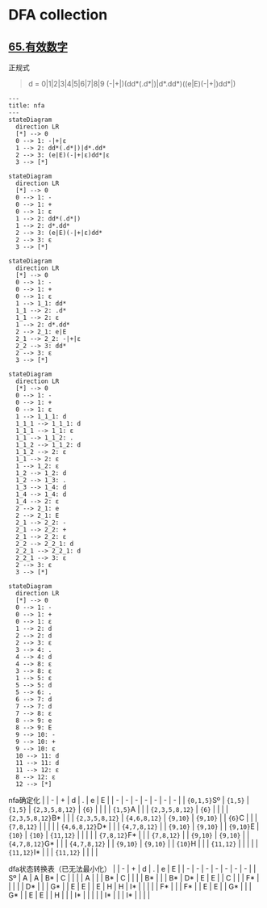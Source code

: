 # DFA collection

## [65.有效数字](../src/65.有效数字.java)

正规式
> d = 0|1|2|3|4|5|6|7|8|9
> (-|+|)(dd*(.d*|)|d*.dd*)((e|E)(-|+|)dd*|)

```mermaid
---
title: nfa
---
stateDiagram
  direction LR
  [*] --> 0
  0 --> 1: -|+|ε
  1 --> 2: dd*(.d*|)|d*.dd*
  2 --> 3: (e|E)(-|+|ε)dd*|ε
  3 --> [*]
```

```mermaid
stateDiagram
  direction LR
  [*] --> 0
  0 --> 1: -
  0 --> 1: +
  0 --> 1: ε
  1 --> 2: dd*(.d*|)
  1 --> 2: d*.dd*
  2 --> 3: (e|E)(-|+|ε)dd*
  2 --> 3: ε
  3 --> [*]
```

```mermaid
stateDiagram
  direction LR
  [*] --> 0
  0 --> 1: -
  0 --> 1: +
  0 --> 1: ε
  1 --> 1_1: dd*
  1_1 --> 2: .d*
  1_1 --> 2: ε
  1 --> 2: d*.dd*
  2 --> 2_1: e|E
  2_1 --> 2_2: -|+|ε
  2_2 --> 3: dd*
  2 --> 3: ε
  3 --> [*]
```

```mermaid
stateDiagram
  direction LR
  [*] --> 0
  0 --> 1: -
  0 --> 1: +
  0 --> 1: ε
  1 --> 1_1_1: d
  1_1_1 --> 1_1_1: d
  1_1_1 --> 1_1: ε
  1_1 --> 1_1_2: .
  1_1_2 --> 1_1_2: d
  1_1_2 --> 2: ε
  1_1 --> 2: ε
  1 --> 1_2: ε
  1_2 --> 1_2: d
  1_2 --> 1_3: .
  1_3 --> 1_4: d
  1_4 --> 1_4: d
  1_4 --> 2: ε
  2 --> 2_1: e
  2 --> 2_1: E
  2_1 --> 2_2: -
  2_1 --> 2_2: +
  2_1 --> 2_2: ε
  2_2 --> 2_2_1: d
  2_2_1 --> 2_2_1: d
  2_2_1 --> 3: ε
  2 --> 3: ε
  3 --> [*]
```

```mermaid
stateDiagram
  direction LR
  [*] --> 0
  0 --> 1: -
  0 --> 1: +
  0 --> 1: ε
  1 --> 2: d
  2 --> 2: d
  2 --> 3: ε
  3 --> 4: .
  4 --> 4: d
  4 --> 8: ε
  3 --> 8: ε
  1 --> 5: ε
  5 --> 5: d
  5 --> 6: .
  6 --> 7: d
  7 --> 7: d
  7 --> 8: ε
  8 --> 9: e
  8 --> 9: E
  9 --> 10: -
  9 --> 10: +
  9 --> 10: ε
  10 --> 11: d
  11 --> 11: d
  11 --> 12: ε
  8 --> 12: ε
  12 --> [*]
```

nfa确定化
| | - | + | d | . | e | E |
| - | - | - | - | - | - | - |
| `{0,1,5}`Sº | `{1,5}` | `{1,5}` | `{2,3,5,8,12}` | `{6}` |  |  |
| `{1,5}`A |  |  | `{2,3,5,8,12}` | `{6}` |  |  |
| `{2,3,5,8,12}`B* |  |  | `{2,3,5,8,12}` | `{4,6,8,12}` | `{9,10}` | `{9,10}` |
| `{6}`C |  |  | `{7,8,12}` |   |   |   |
| `{4,6,8,12}`D* |  |  | `{4,7,8,12}` |  | `{9,10}` | `{9,10}` |
| `{9,10}`E | `{10}` | `{10}` | `{11,12}` |  |  |  |
| `{7,8,12}`F* |  |  | `{7,8,12}` |  | `{9,10}` | `{9,10}` |
| `{4,7,8,12}`G* |  |  | `{4,7,8,12}` |  | `{9,10}` | `{9,10}` |
| `{10}`H |  |  | `{11,12}` |  |  |  |
| `{11,12}`I* |  |  | `{11,12}` |  |  |  |

dfa状态转换表（已无法最小化）
| | - | + | d | . | e | E |
| - | - | - | - | - | - | - |
| Sº | A | A | B* | C |  |  |
| A |  |  | B* | C |  |  |
| B* |  |  | B* | D* | E | E |
| C |  |  | F* |   |   |   |
| D* |  |  | G* |  | E | E |
| E | H | H | I* |  |  |  |
| F* |  |  | F* |  | E | E |
| G* |  |  | G* |  | E | E |
| H |  |  | I* |  |  |  |
| I* |  |  | I* |  |  |  |
